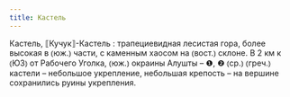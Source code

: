 ```yaml
---
title: Кастель
---
```


Кастель, ⟦Кучук⟧-Кастель
: трапециевидная лесистая гора, более высокая в ⦅юж.⦆ части, с каменным хаосом на ⦅вост.⦆ склоне. В 2 км к ⦅ЮЗ⦆ от Рабочего Уголка, ⦅юж.⦆ окраины Алушты – ❶, ❷ ⦅ср.⦆ ⦅греч.⦆ кастели – небольшое укрепление, небольшая крепость – на вершине сохранились руины укрепления.

